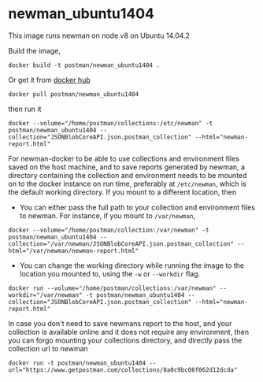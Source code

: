 # newman_ubuntu1404

This image runs newman on node v8 on Ubuntu 14.04.2

Build the image,

```terminal
docker build -t postman/newman_ubuntu1404 .
```

Or get it from [docker hub](https://registry.hub.docker.com/u/postman/newman_ubuntu1404/)

```terminal
docker pull postman/newman_ubuntu1404
```

then run it

```terminal
docker --volume="/home/postman/collections:/etc/newman" -t postman/newman_ubuntu1404 --collection="JSONBlobCoreAPI.json.postman_collection" --html="newman-report.html"
```
For newman-docker to be able to use collections and environment files saved on the host machine, and to save reports generated by newman, a directory containing the collection and environment needs to be mounted on to the docker instance on run time, preferably at `/etc/newman`, which is the default working directory. If you mount to a different location, then
  - You can either pass the full path to your collection and environment files to newman. For instance, if you mount to `/var/newman`,

```terminal
docker --volume="/home/postman/collection:/var/newman" -t postman/newman_ubuntu1404 --collection="/var/newman/JSONBlobCoreAPI.json.postman_collection" --html="/var/newman/newman-report.html"
```
  - You can change the working directory while running the image to the location you mounted to, using the `-w` or `--workdir` flag.

```terminal
docker run --volume="/home/postman/collections:/var/newman" --workdir="/var/newman" -t postman/newman_ubuntu1404 --collection="JSONBlobCoreAPI.json.postman_collection" --html="newman-report.html"
```

In case you don't need to save newmans report to the host, and your collection is available online and it does not require any environment, then you can forgo mounting your collections directory, and directly pass the collection url to newman

```terminal
docker run -t postman/newman_ubuntu1404 --url="https://www.getpostman.com/collections/8a0c9bc08f062d12dcda"
```
